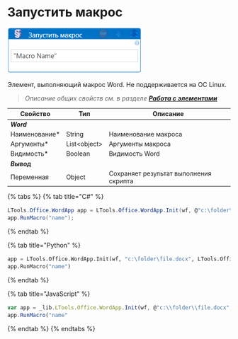 # Запустить макрос

![](../../../resources/activities/basic/word/запустить-макрос-word.png)

Элемент, выполняющий макрос Word. Не поддерживается на ОС Linux.

> *Описание общих свойств см. в разделе [**Работа с элементами**](https://docs.primo-rpa.ru/primo-rpa/primo-studio/process/elements)*

| Свойство             | Тип                                                               | Описание                                           |
| -------------------- | ----------------------------------------------------------------- | -------------------------------------------------- |
| ***Word***           |                                                                   |                                                    |
| Наименование\*       | String                                                            | Наименование макроса                               |
| Аргументы\*          | List\<object\>                                                    | Аргументы макроса                                  |
| Видимость\*          | Boolean                                                           | Видимость Word                                     |
| ***Вывод***          |                                                                   |                                                    |
| Переменная           | Object                                                            | Сохраняет результат выполнения скрипта             |

{% tabs %}
{% tab title="C#" %}
```csharp
LTools.Office.WordApp app = LTools.Office.WordApp.Init(wf, @"c:\folder\file.docx", LTools.Office.Model.InteropTypes.Interop);
app.RunMacro("name");
```
{% endtab %}

{% tab title="Python" %}
```python
app = LTools.Office.WordApp.Init(wf, "c:\folder\file.docx", LTools.Office.Model.InteropTypes.Interop)
app.RunMacro("name")
```
{% endtab %}

{% tab title="JavaScript" %}
```javascript
var app = _lib.LTools.Office.WordApp.Init(wf, @"c:\\folder\\file.docx", _lib.LTools.Office.Model.InteropTypes.Interop);
app.RunMacro("name"
```
{% endtab %}
{% endtabs %}
